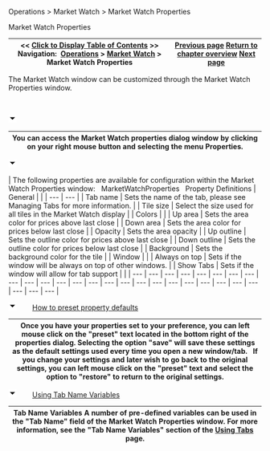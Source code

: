 ﻿


Operations \> Market Watch \> Market Watch Properties






















Market Watch Properties







| \<\< [Click to Display Table of Contents](market-watch-properties.md) \>\> **Navigation:**     [Operations](operations.md) \> [Market Watch](market-watch.md) \> Market Watch Properties | [Previous page](working-with-instrument-tiles.md) [Return to chapter overview](market-watch.md) [Next page](news.md) |
| --- | --- |














The Market Watch window can be customized through the Market Watch Properties window.


 


![tog_minus](tog_minus.gif)




| You can access the Market Watch properties dialog window by clicking on your right mouse button and selecting the menu Properties. |
| --- |



![tog_minus](tog_minus.gif)




| The following properties are available for configuration within the Market Watch Properties window:   MarketWatchProperties   Property Definitions   | General |  | | --- | --- | | Tab name | Sets the name of the tab, please see Managing Tabs for more information. | | Tile size | Select the size used for all tiles in the Market Watch display | | Colors |  | | Up area | Sets the area color for prices above last close | | Down area | Sets the area color for prices below last close | | Opacity | Sets the area opacity | | Up outline | Sets the outline color for prices above last close | | Down outline | Sets the outline color for prices below last close | | Background | Sets the background color for the tile | | Window |  | | Always on top | Sets if the window will be always on top of other windows. | | Show Tabs | Sets if the window will allow for tab support | |
| --- | --- | --- | --- | --- | --- | --- | --- | --- | --- | --- | --- | --- | --- | --- | --- | --- | --- | --- | --- | --- | --- | --- | --- | --- | --- | --- |



![tog_minus](tog_minus.gif)        [How to preset property defaults](javascript:HMToggle('toggle','HowToPresetPropertyDefaults','HowToPresetPropertyDefaults_ICON'))




| Once you have your properties set to your preference, you can left mouse click on the "preset" text located in the bottom right of the properties dialog. Selecting the option "save" will save these settings as the default settings used every time you open a new window/tab.   If you change your settings and later wish to go back to the original settings, you can left mouse click on the "preset" text and select the option to "restore" to return to the original settings. |
| --- |



![tog_minus](tog_minus.gif)        [Using Tab Name Variables](javascript:HMToggle('toggle','UsingTabNameVariables','UsingTabNameVariables_ICON'))




| Tab Name Variables A number of pre\-defined variables can be used in the "Tab Name" field of the Market Watch Properties window. For more information, see the "Tab Name Variables" section of the [Using Tabs](using_tabs.md) page. |
| --- |










